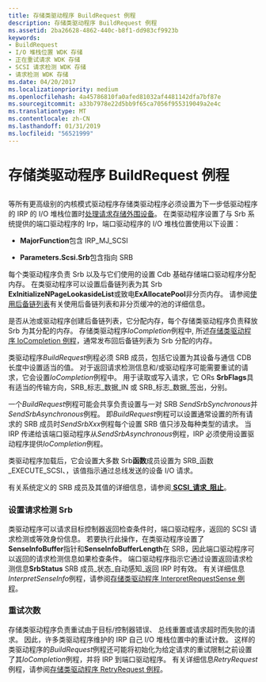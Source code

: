 ```yaml
---
title: 存储类驱动程序 BuildRequest 例程
description: 存储类驱动程序 BuildRequest 例程
ms.assetid: 2ba26628-4862-440c-b8f1-dd983cf9923b
keywords:
- BuildRequest
- I/O 堆栈位置 WDK 存储
- 正在重试请求 WDK 存储
- SCSI 请求检测 WDK 存储
- 请求检测 WDK 存储
ms.date: 04/20/2017
ms.localizationpriority: medium
ms.openlocfilehash: 4a45786810fa0afed81032af4481142dfa7bf87e
ms.sourcegitcommit: a33b7978e22d5bb9f65ca7056f955319049a2e4c
ms.translationtype: MT
ms.contentlocale: zh-CN
ms.lasthandoff: 01/31/2019
ms.locfileid: "56521999"
---
```

# <a name="storage-class-drivers-buildrequest-routine"></a>存储类驱动程序 BuildRequest 例程


## <span id="ddk_storage_class_drivers_buildrequest_routine_kg"></span><span id="DDK_STORAGE_CLASS_DRIVERS_BUILDREQUEST_ROUTINE_KG"></span>


等所有更高级别的内核模式驱动程序存储类驱动程序必须设置为下一步低驱动程序的 IRP 的 I/O 堆栈位置时[处理请求存储外围设备](handling-requests-to-storage-peripherals.md)。 在类驱动程序设置了与 Srb 系统提供的端口驱动程序的 Irp，端口驱动程序的 I/O 堆栈位置使用以下设置：

-   **MajorFunction**包含 IRP\_MJ\_SCSI

-   **Parameters.Scsi.Srb**包含指向 SRB

每个类驱动程序负责 Srb 以及与它们使用的设置 Cdb 基础存储端口驱动程序分配内存。 在类驱动程序可以设置后备链列表为其 Srb **ExInitializeNPageLookasideList**或致电**ExAllocatePool**非分页内存。 请参阅[使用后备链列表](https://msdn.microsoft.com/library/windows/hardware/ff565416)有关使用后备链列表和非分页缓冲的池的详细信息。

是否从池或驱动程序创建后备链列表，它分配内存，每个存储类驱动程序负责释放 Srb 为其分配的内存。 存储类驱动程序*IoCompletion*例程中, 所述[存储类驱动程序 IoCompletion 例程](storage-class-driver-s-iocompletion-routines.md)，通常发布回后备链列表为 Srb 分配的内存。

类驱动程序*BuildRequest*例程必须 SRB 成员，包括它设置为其设备与通信 CDB 长度中设置适当的值。 对于返回请求检测信息和/或驱动程序可能需要重试的请求，它会设置*IoCompletion*例程中。 用于读取或写入请求，它 ORs **SrbFlags**具有适当的传输方向，SRB\_标志\_数据\_IN 或 SRB\_标志\_数据\_签出，分别。

一个*BuildRequest*例程可能会共享负责设置与一对 SRB *SendSrbSynchronous*并*SendSrbAsynchronous*例程。 即*BuildRequest*例程可以设置通常设置的所有请求的 SRB 成员时*SendSrbXxx*例程每个设置 SRB 值只涉及每种类型的请求。 当 IRP 传递给该端口驱动程序从*SendSrbAsynchronous*例程，IRP 必须使用设置驱动程序提供*IoCompletion*例程。

类驱动程序加载后，它会设置大多数 Srb**函数**成员设置为 SRB\_函数\_EXECUTE\_SCSI、，该值指示通过总线发送的设备 I/O 请求。

有关系统定义的 SRB 成员及其值的详细信息，请参阅[ **SCSI\_请求\_阻止**](https://msdn.microsoft.com/library/windows/hardware/ff565393)。

### <a name="span-idsettingupsrbsforrequestsensespanspan-idsettingupsrbsforrequestsensespanspan-idsettingupsrbsforrequestsensespansetting-up-srbs-for-request-sense"></a><span id="Setting_Up_SRBs_for_Request_Sense"></span><span id="setting_up_srbs_for_request_sense"></span><span id="SETTING_UP_SRBS_FOR_REQUEST_SENSE"></span>设置请求检测 Srb

类驱动程序可以请求目标控制器返回检查条件时，端口驱动程序，返回的 SCSI 请求检测或等效身份信息。 若要执行此操作，在类驱动程序设置了**SenseInfoBuffer**指针和**SenseInfoBufferLength**在 SRB，因此端口驱动程序可以返回的请求检测信息如果检查条件。 端口驱动程序指示它通过设置返回请求检测信息**SrbStatus** SRB 成员\_状态\_自动感知\_返回 IRP 时有效。 有关详细信息*InterpretSenseInfo*例程，请参阅[存储类驱动程序 InterpretRequestSense 例程](storage-class-driver-s-interpretrequestsense-routine.md)。

### <a name="span-idretriesspanspan-idretriesspanspan-idretriesspanretries"></a><span id="Retries"></span><span id="retries"></span><span id="RETRIES"></span>重试次数

存储类驱动程序负责重试由于目标/控制器错误、 总线重置或请求超时而失败的请求。 因此，许多类驱动程序维护的 IRP 自己 I/O 堆栈位置中的重试计数。 这样的类驱动程序的*BuildRequest*例程还可能将初始化为给定请求的重试限制之前设置了其*IoCompletion*例程，并将 IRP 到端口驱动程序。 有关详细信息*RetryRequest*例程，请参阅[存储类驱动程序 RetryRequest 例程](storage-class-driver-s-retryrequest-routine.md)。

 

 




